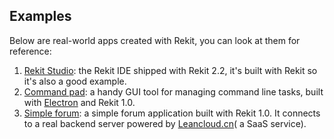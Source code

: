 ## Examples
Below are real-world apps created with Rekit, you can look at them for reference:

1. [Rekit Studio](https://github.com/supnate/rekit): the Rekit IDE shipped with Rekit 2.2, it's built with Rekit so it's also a good example.
2. [Command pad](https://github.com/supnate/command-pad): a handy GUI tool for managing command line tasks, built with [Electron](http://electron.atom.io) and Rekit 1.0.
3. [Simple forum](https://github.com/supnate/rekit-example): a simple forum application built with Rekit 1.0. It connects to a real backend server powered by [Leancloud.cn](https://leancloud.cn)( a SaaS service).

